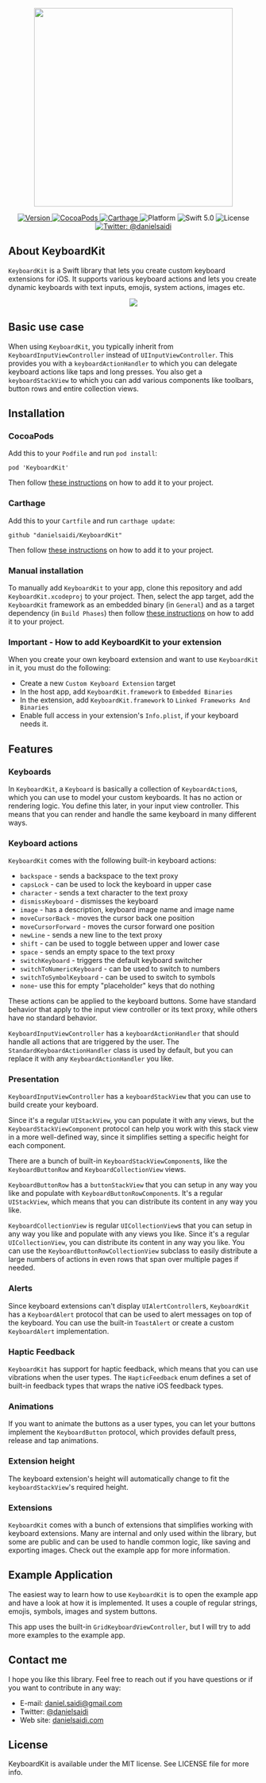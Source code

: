 <p align="center">
    <img src ="Resources/Logo.png" width=400 />
</p>

<p align="center">
    <a href="https://github.com/danielsaidi/KeyboardKit">
        <img src="https://badge.fury.io/gh/danielsaidi%2FKeyboardKit.svg?style=flat" alt="Version" />
    </a>
    <a href="https://cocoapods.org/pods/KeyboardKit">
        <img src="https://img.shields.io/cocoapods/v/KeyboardKit.svg?style=flat" alt="CocoaPods" />
    </a>
    <a href="https://github.com/Carthage/Carthage">
        <img src="https://img.shields.io/badge/carthage-supported-green.svg?style=flat" alt="Carthage" />
    </a>
    <img src="https://img.shields.io/cocoapods/p/KeyboardKit.svg?style=flat" alt="Platform" />
    <img src="https://img.shields.io/badge/Swift-5.0-orange.svg" alt="Swift 5.0" />
    <img src="https://badges.frapsoft.com/os/mit/mit.svg?style=flat&v=102" alt="License" />
    <a href="https://twitter.com/danielsaidi">
        <img src="https://img.shields.io/badge/contact-@danielsaidi-blue.svg?style=flat" alt="Twitter: @danielsaidi" />
    </a>
</p>


## About KeyboardKit

`KeyboardKit` is a Swift library that lets you create custom keyboard extensions for iOS. It supports various keyboard actions and lets you create dynamic keyboards with text inputs, emojis, system actions, images etc.

<p align="center">
    <img src ="Resources/Demo.gif" />
</p>


## Basic use case

When using `KeyboardKit`, you typically inherit from `KeyboardInputViewController` instead of `UIInputViewController`. This provides you with a `keyboardActionHandler` to which you can delegate keyboard actions like taps and long presses. You also get a `keyboardStackView` to which you can add various components like toolbars, button rows and entire collection views.


## Installation

### CocoaPods

Add this to your `Podfile` and run `pod install`:
```
pod 'KeyboardKit'
```
Then follow [these instructions](#add) on how to add it to your project.

### Carthage

Add this to your `Cartfile` and run `carthage update`:
```
github "danielsaidi/KeyboardKit"
```
Then follow [these instructions](#add) on how to add it to your project.

### Manual installation

To manually add `KeyboardKit` to your app, clone this repository and add `KeyboardKit.xcodeproj` to your project. Then, select the app target, add the `KeyboardKit` framework as an embedded binary (in `General`) and as a target dependency (in `Build Phases`) then follow [these instructions](#add) on how to add it to your project.

<a name="add"></a>
### Important - How to add KeyboardKit to your extension

When you create your own keyboard extension and want to use `KeyboardKit` in it, you must do the following:

* Create a new `Custom Keyboard Extension` target
* In the host app, add `KeyboardKit.framework` to `Embedded Binaries`
* In the extension, add `KeyboardKit.framework` to `Linked Frameworks And Binaries`
* Enable full access in your extension's `Info.plist`, if your keyboard needs it.


## Features


### Keyboards

In `KeyboardKit`, a `Keyboard` is basically a collection of `KeyboardAction`s, which you can use to model your custom keyboards. It has no action or rendering logic. You define this later, in your input view controller. This means that you can render and handle the same keyboard in many different ways.


### Keyboard actions

`KeyboardKit` comes with the following built-in keyboard actions:

* `backspace` - sends a backspace to the text proxy
* `capsLock` - can be used to lock the keyboard in upper case
* `character` - sends a text character to the text proxy
* `dismissKeyboard` - dismisses the keyboard
* `image` - has a description, keyboard image name and image name
* `moveCursorBack` - moves the cursor back one position
* `moveCursorForward` - moves the cursor forward one position
* `newLine` - sends a new line to the text proxy
* `shift` - can be used to toggle between upper and lower case
* `space` - sends an empty space to the text proxy
* `switchKeyboard` - triggers the default keyboard switcher
* `switchToNumericKeyboard` - can be used to switch to numbers
* `switchToSymbolKeyboard` - can be used to switch to symbols
* `none`- use this for empty "placeholder" keys that do nothing

These actions can be applied to the keyboard buttons. Some have standard behavior that apply to the input view controller or its text proxy, while others have no standard behavior.

`KeyboardInputViewController` has a `keyboardActionHandler` that should handle all actions that are triggered by the user. The `StandardKeyboardActionHandler` class is used by default, but you can replace it with any `KeyboardActionHandler` you like.


### Presentation

`KeyboardInputViewController` has a `keyboardStackView` that you can use to build create your keyboard. 

Since it's a regular `UIStackView`, you can populate it with any views, but the `KeyboardStackViewComponent` protocol can help you work with this stack view in a more well-defined way, since it simplifies setting a specific height for each component.

There are a bunch of built-in `KeyboardStackViewComponent`s, like the `KeyboardButtonRow` and `KeyboardCollectionView` views.

`KeyboardButtonRow` has a `buttonStackView` that you can setup in any way you like and populate with `KeyboardButtonRowComponent`s. It's a regular `UIStackView`, which means that you can distribute its content in any way you like.

`KeyboardCollectionView` is regular `UICollectionView`s that you can setup in any way you like and populate with any views you like. Since it's a regular `UICollectionView`, you can distribute its content in any way you like. You can use the `KeyboardButtonRowCollectionView` subclass to easily distribute a large numbers of actions in even rows that span over multiple pages if needed.


### Alerts

Since keyboard extensions can't display `UIAlertController`s, `KeyboardKit` has a `KeyboardAlert` protocol that can be used to alert messages on top of the keyboard. You can use the built-in `ToastAlert` or create a custom `KeyboardAlert` implementation.


### Haptic Feedback

`KeyboardKit` has support for haptic feedback, which means that you can use vibrations when the user types. The `HapticFeedback` enum defines a set of built-in feedback types that wraps the native iOS feedback types.


### Animations

If you want to animate the buttons as a user types, you can let your buttons implement the `KeyboardButton` protocol, which provides default press, release and tap animations.


### Extension height

The keyboard extension's height will automatically change to fit the `keyboardStackView`'s required height.


### Extensions

`KeyboardKit` comes with a bunch of extensions that simplifies working with keyboard extensions. Many are internal and only used within the library, but some are public and can be used to handle common logic, like saving and exporting images. Check out the example app for more information.


## Example Application

The easiest way to learn how to use `KeyboardKit` is to open the example app and have a look at how it is implemented. It uses a couple of regular strings, emojis, symbols, images and system buttons.

This app uses the built-in `GridKeyboardViewController`, but I will try to add more examples to the example app.


## Contact me

I hope you like this library. Feel free to reach out if you have questions or if
you want to contribute in any way:

* E-mail: [daniel.saidi@gmail.com](mailto:daniel.saidi@gmail.com)
* Twitter: [@danielsaidi](http://www.twitter.com/danielsaidi)
* Web site: [danielsaidi.com](http://www.danielsaidi.com)


## License

KeyboardKit is available under the MIT license. See LICENSE file for more info.


[Carthage]: https://github.com/Carthage/Carthage
[CocoaPods]: https://cocoapods.org/
